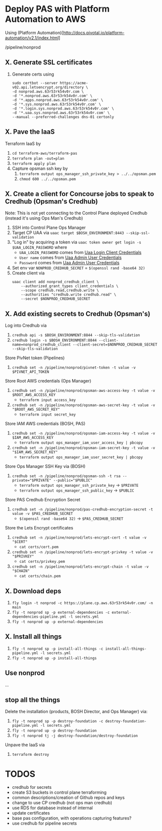 # Deploy PAS with Platform Automation to AWS

Using (Platform Automation)[http://docs.pivotal.io/platform-automation/v2.1/index.html]

/pipeline/nonprod

## X. Generate SSL certificates

1. Generate certs using
    ```
    sudo certbot --server https://acme-v02.api.letsencrypt.org/directory \
    -d nonprod.aws.63r53rk54v0r.com \
    -d '*.nonprod.aws.63r53rk54v0r.com' \
    -d '*.apps.nonprod.aws.63r53rk54v0r.com' \
    -d '*.sys.nonprod.aws.63r53rk54v0r.com' \
    -d '*.login.sys.nonprod.aws.63r53rk54v0r.com' \
    -d '*.uaa.sys.nonprod.aws.63r53rk54v0r.com' \
    --manual --preferred-challenges dns-01 certonly
    ```

## X. Pave the IaaS

Terraform IaaS by
1. `cd terraform-aws/terraform-pas`
1. `terraform plan -out=plan`
1. `terraform apply plan`
1. Capture opsman ssh key by
    1. `terraform output ops_manager_ssh_private_key > ../../opsman.pem`
    1. `chmod 600 ../../opsman.pem`

## X. Create a client for Concourse jobs to speak to Credhub (Opsman's Credhub)

Note: This is not yet connecting to the Control Plane deployed Credhub (instead it's using Ops Man's Credhub)

1. SSH into Control Plane Ops Manager
1. Target CP UAA via `uaac target $BOSH_ENVIRONMENT:8443 --skip-ssl-validation`
1. "Log in" by acquiring a token via `uaac token owner get login -s $UAA_LOGIN_PASSWORD` where
    - `UAA_LOGIN_PASSWORD` comes from [Uaa Login Client Credentials](https://pcf.cp.aws.63r53rk54v0r.com/api/v0/deployed/director/credentials/uaa_login_client_credentials)
    - `User name` comes from [Uaa Admin User Credentials](https://pcf.cp.aws.63r53rk54v0r.com/api/v0/deployed/director/credentials/uaa_admin_user_credentials)
    - `Password` comes from [Uaa Admin User Credentials](https://pcf.cp.aws.63r53rk54v0r.com/api/v0/deployed/director/credentials/uaa_admin_user_credentials)
1. Set env var `NONPROD_CREDHUB_SECRET` = `$(openssl rand -base64 32)`
1. Create client via
    ```
    uaac client add nonprod_credhub_client \
        --authorized_grant_types client_credentials \
        --scope credhub.read,credhub.write \
        --authorities "credhub.write credhub.read" \
        --secret $NONPROD_CREDHUB_SECRET
    ```

## X. Add existing secrets to Credhub (Opsman's)

Log into Credhub via
1. `credhub api -s $BOSH_ENVIRONMENT:8844 --skip-tls-validation`
1. `credhub login -s $BOSH_ENVIRONMENT:8844 --client-name=nonprod_credhub_client --client-secret=$NONPROD_CREDHUB_SECRET --skip-tls-validation`

Store PivNet token (Pipelines)
1. `credhub set -n /pipeline/nonprod/pivnet-token -t value -v $PIVNET_API_TOKEN`

Store Root AWS credentials (Ops Manager)
1. `credhub set -n /pipeline/nonprod/opsman-aws-access-key -t value -v $ROOT_AWS_ACCESS_KEY`
    - `terraform input access_key`
1. `credhub set -n /pipeline/nonprod/opsman-aws-secret-key -t value -v "$ROOT_AWS_SECRET_KEY"`
    - `terraform input secret_key`

Store IAM AWS credentials (BOSH, PAS)
1. `credhub set -n /pipeline/nonprod/opsman-iam-access-key -t value -v $IAM_AWS_ACCESS_KEY`
    - `terraform output ops_manager_iam_user_access_key | pbcopy`
1. `credhub set -n /pipeline/nonprod/opsman-iam-secret-key -t value -v "$IAM_AWS_SECRET_KEY"`
    - `terraform output ops_manager_iam_user_secret_key | pbcopy`

Store Ops Manager SSH Key via (BOSH)
1. `credhub set -n /pipeline/nonprod/opsman-ssh -t rsa --private="$PRIVATE" --public="$PUBLIC"`
    - `terraform output ops_manager_ssh_private_key` -> `$PRIVATE`
    - `terraform output ops_manager_ssh_public_key` -> `$PUBLIC`

Store PAS Credhub Encryption Secret
1. `credhub set -n /pipeline/nonprod/pas-credhub-encryption-secret -t value -v $PAS_CREDHUB_SECRET`
    - `$(openssl rand -base64 32)` -> `$PAS_CREDHUB_SECRET`

Store the Lets Encrypt certificates
1. `credhub set -n /pipeline/nonprod/lets-encrypt-cert -t value -v "$CERT"`
    - `cat certs/cert.pem`
1. `credhub set -n /pipeline/nonprod/lets-encrypt-privkey -t value -v "$PRIVKEY"`
    - `cat certs/privkey.pem`
1. `credhub set -n /pipeline/nonprod/lets-encrypt-chain -t value -v "$CHAIN"`
    - `cat certs/chain.pem`

## X. Download deps

1. `fly login -t nonprod -c https://plane.cp.aws.63r53rk54v0r.com/ -n main`
1. `fly -t nonprod sp -p external-dependencies -c external-dependencies-pipeline.yml -l secrets.yml`
1. `fly -t nonprod up -p external-dependencies`


## X. Install all things

1. `fly -t nonprod sp -p install-all-things -c install-all-things-pipeline.yml -l secrets.yml`
1. `fly -t nonprod up -p install-all-things`

## Use nonprod

...

## stop all the things

Delete the installation (products, BOSH Director, and Ops Manager) via:
1. `fly -t nonprod sp -p destroy-foundation -c destroy-foundation-pipeline.yml -l secrets.yml`
1. `fly -t nonprod up -p destroy-foundation`
1. `fly -t nonprod tj -j destroy-foundation/destroy-foundation`

Unpave the IaaS via
1. `terraform destroy`

# TODOS

- credhub for secrets
- create S3 buckets in control plane terraforming
- common descriptions/creation of Github repos and keys
- change to use CP credhub (not ops man credhub)
- use RDS for database instead of internal
- update certificates
- base pas configuration, with operations capturing features?
- use credhub for pipeline secrets